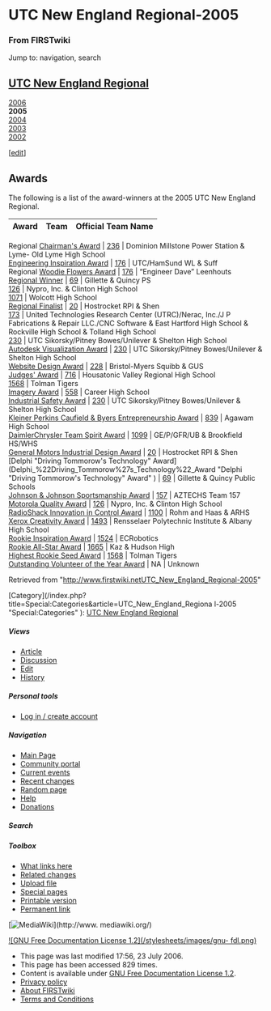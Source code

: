 # UTC New England Regional-2005

### From FIRSTwiki

Jump to: navigation, search

[UTC New England Regional](UTC_New_England_Regional "UTC New
England Regional" )  
---  
[2006](UTC_New_England_Regional-2006 "UTC New England
Regional-2006" )  
**2005**  
[2004](UTC_New_England_Regional-2004 "UTC New England
Regional-2004" )  
[2003](UTC_New_England_Regional-2003 "UTC New England
Regional-2003" )  
[2002](UTC_New_England_Regional-2002 "UTC New England
Regional-2002" )  
  
  

  

  

  

  

  

  

  

[[edit](/index.php?title=UTC_New_England_Regional-2005&action=edit&section=1
"Edit section: Awards" )]

## Awards

The following is a list of the award-winners at the 2005 UTC New England
Regional.

Award |  Team |  Official Team Name  
---|---|---  
Regional [Chairman's Award](Chairman%27s_Award "Chairman's Award" )
| [236](236 "236" ) |  Dominion Millstone Power Station &amp; Lyme-
Old Lyme High School  
[Engineering Inspiration Award](Engineering_Inspiration_Award
"Engineering Inspiration Award" ) | [176](176 "176" ) |
UTC/HamSund WL &amp; Suff  
Regional [Woodie Flowers Award](Woodie_Flowers_Award "Woodie
Flowers Award" ) | [176](176 "176" ) |  “Engineer Dave” Leenhouts  
[Regional Winner](Regional_Winner "Regional Winner" ) |
[69](69 "69" ) |  Gillette &amp; Quincy PS  
[126](126 "126" ) |  Nypro, Inc. &amp; Clinton High School  
[1071](1071 "1071" ) |  Wolcott High School  
[Regional Finalist](Regional_Finalist "Regional Finalist" ) |
[20](20 "20" ) |  Hostrocket RPI &amp; Shen  
[173](173 "173" ) |  United Technologies Research Center
(UTRC)/Nerac, Inc./J P Fabrications &amp; Repair LLC./CNC Software &amp; East
Hartford High School &amp; Rockville High School &amp; Tolland High School  
[230](230 "230" ) |  UTC Sikorsky/Pitney Bowes/Unilever &amp;
Shelton High School  
[Autodesk Visualization Award](Autodesk_Visualization_Award
"Autodesk Visualization Award" ) | [230](230 "230" ) |  UTC
Sikorsky/Pitney Bowes/Unilever &amp; Shelton High School  
[Website Design Award](Website_Design_Award "Website Design Award"
) | [228](228 "228" ) |  Bristol-Myers Squibb &amp; GUS  
[Judges' Award](Judges%27_Award "Judges' Award" ) |
[716](716 "716" ) |  Housatonic Valley Regional High School  
[1568](/index.php?title=1568&action=edit "1568" ) |  Tolman Tigers  
[Imagery Award](Imagery_Award "Imagery Award" ) |
[558](558 "558" ) |  Career High School  
[Industrial Safety Award](Industrial_Safety_Award "Industrial
Safety Award" ) | [230](230 "230" ) |  UTC Sikorsky/Pitney
Bowes/Unilever &amp; Shelton High School  
[Kleiner Perkins Caufield &amp; Byers Entrepreneurship
Award](Kleiner_Perkins_Caufield_%26_Byers_Entrepreneurship_Award
"Kleiner Perkins Caufield & Byers Entrepreneurship Award" ) |
[839](839 "839" ) |  Agawam High School  
[DaimlerChrysler Team Spirit
Award](DaimlerChrysler_Team_Spirit_Award "DaimlerChrysler Team
Spirit Award" ) | [1099](1099 "1099" ) |  GE/P/GFR/UB &amp;
Brookfield HS/WHS  
[General Motors Industrial Design
Award](General_Motors_Industrial_Design_Award "General Motors
Industrial Design Award" ) | [20](20 "20" ) |  Hostrocket RPI &amp;
Shen  
[Delphi "Driving Tommorow's Technology"
Award](Delphi_%22Driving_Tommorow%27s_Technology%22_Award "Delphi
"Driving Tommorow's Technology" Award" ) | [69](69 "69" ) |
Gillette &amp; Quincy Public Schools  
[Johnson &amp; Johnson Sportsmanship
Award](Johnson_%26_Johnson_Sportsmanship_Award "Johnson & Johnson
Sportsmanship Award" ) | [157](157 "157" ) |  AZTECHS Team 157  
[Motorola Quality Award](Motorola_Quality_Award "Motorola Quality
Award" ) | [126](126 "126" ) |  Nypro, Inc. &amp; Clinton High
School  
[RadioShack Innovation in Control
Award](RadioShack_Innovation_in_Control_Award "RadioShack
Innovation in Control Award" ) | [1100](1100 "1100" ) |  Rohm and
Haas &amp; ARHS  
[Xerox Creativity Award](Xerox_Creativity_Award "Xerox Creativity
Award" ) | [1493](1493 "1493" ) |  Rensselaer Polytechnic Institute
&amp; Albany High School  
[Rookie Inspiration Award](Rookie_Inspiration_Award "Rookie
Inspiration Award" ) | [1524](/index.php?title=1524&action=edit "1524" ) |
ECRobotics  
[Rookie All-Star Award](Rookie_All-Star_Award "Rookie All-Star
Award" ) | [1665](/index.php?title=1665&action=edit "1665" ) |  Kaz &amp;
Hudson High  
[Highest Rookie Seed Award](Highest_Rookie_Seed_Award "Highest
Rookie Seed Award" ) | [1568](/index.php?title=1568&action=edit "1568" ) |
Tolman Tigers  
[Outstanding Volunteer of the Year
Award](Outstanding_Volunteer_of_the_Year_Award "Outstanding
Volunteer of the Year Award" ) | NA |  Unknown  
  
Retrieved from
"<http://www.firstwiki.netUTC_New_England_Regional-2005>"

[Category](/index.php?title=Special:Categories&article=UTC_New_England_Regiona
l-2005 "Special:Categories" ): [UTC New England
Regional](Category:UTC_New_England_Regional "Category:UTC New
England Regional" )

##### Views

  * [Article](UTC_New_England_Regional-2005)
  * [Discussion](/index.php?title=Talk:UTC_New_England_Regional-2005&action=edit)
  * [Edit](/index.php?title=UTC_New_England_Regional-2005&action=edit)
  * [History](/index.php?title=UTC_New_England_Regional-2005&action=history)

##### Personal tools

  * [Log in / create account](/index.php?title=Special:Userlogin&returnto=UTC_New_England_Regional-2005)

[](Main_Page "Main Page" )

##### Navigation

  * [Main Page](Main_Page)
  * [Community portal](FIRSTwiki:Community_portal)
  * [Current events](Current_events)
  * [Recent changes](Special:Recentchanges)
  * [Random page](Special:Random)
  * [Help](Help:Contents)
  * [Donations](FIRSTwiki:Site_support)

##### Search



##### Toolbox

  * [What links here](Special:Whatlinkshere/UTC_New_England_Regional-2005)
  * [Related changes](Special:Recentchangeslinked/UTC_New_England_Regional-2005)
  * [Upload file](Special:Upload)
  * [Special pages](Special:Specialpages)
  * [Printable version](/index.php?title=UTC_New_England_Regional-2005&printable=yes)
  * [Permanent link](/index.php?title=UTC_New_England_Regional-2005&oldid=49250)

[![MediaWiki](/skins/common/images/poweredby_mediawiki_88x31.png)](http://www.
mediawiki.org/)

[![GNU Free Documentation License 1.2](/stylesheets/images/gnu-
fdl.png)](http://www.gnu.org/copyleft/fdl.html)

  * This page was last modified 17:56, 23 July 2006.
  * This page has been accessed 829 times.
  * Content is available under [GNU Free Documentation License 1.2](http://www.gnu.org/copyleft/fdl.html "http://www.gnu.org/copyleft/fdl.html" ).
  * [Privacy policy](FIRSTwiki:Privacy_policy "FIRSTwiki:Privacy policy" )
  * [About FIRSTwiki](FIRSTwiki:About "FIRSTwiki:About" )
  * [Terms and Conditions](FIRSTwiki:Terms_and_conditions "FIRSTwiki:Terms and conditions" )

